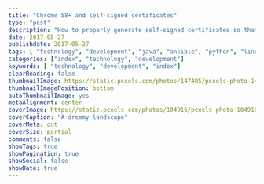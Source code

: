 ```yaml
---
title: "Chrome 58+ and self-signed certificates"
type: "post"
description: "How to properly generate self-signed certificates so that Chrome v58+ accepts them"
date: 2017-05-27
publishdate: 2017-05-27
tags: [ "technology", "development", "java", "ansible", "python", "linux", "ubuntu" ]
categories: ["index", "technology", "development"]
keywords: [ "technology", "development", "index"]
clearReading: false
thumbnailImage: https://static.pexels.com/photos/147485/pexels-photo-147485.jpeg
thumbnailImagePosition: bottom
autoThumbnailImage: yes
metaAlignment: center
coverImage: https://static.pexels.com/photos/104916/pexels-photo-104916.jpeg
coverCaption: "A dreamy landscape"
coverMeta: out
coverSize: partial
comments: false
showTags: true
showPagination: true
showSocial: false
showDate: true
---
```


